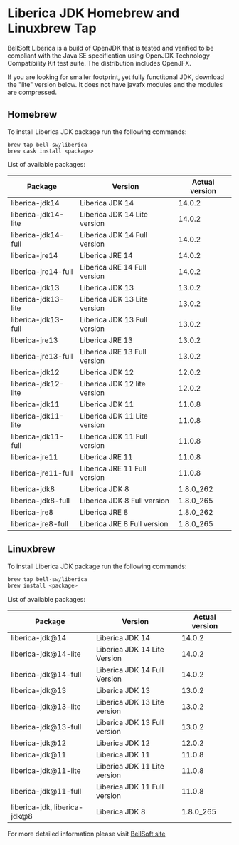 # Liberica JDK Homebrew and Linuxbrew Tap

BellSoft Liberica is a build of OpenJDK that is tested and verified to be compliant with the Java SE specification using OpenJDK Technology Compatibility Kit test suite. The distribution includes OpenJFX.

If you are looking for smaller footprint, yet fully functitonal JDK, download the "lite" version below.
It does not have javafx modules and the modules are compressed.

## Homebrew

To install Liberica JDK package run the following commands:

```shell
brew tap bell-sw/liberica
brew cask install <package>
```

List of available packages:

| Package | Version | Actual version |
| ------- | ------- | -------------- |
| liberica-jdk14 | Liberica JDK 14 | 14.0.2 |
| liberica-jdk14-lite | Liberica JDK 14 Lite version | 14.0.2 |
| liberica-jdk14-full | Liberica JDK 14 Full version | 14.0.2 |
| liberica-jre14 | Liberica JRE 14 | 14.0.2 |
| liberica-jre14-full | Liberica JRE 14 Full version | 14.0.2 |
| liberica-jdk13 | Liberica JDK 13 | 13.0.2 |
| liberica-jdk13-lite | Liberica JDK 13 Lite version | 13.0.2 |
| liberica-jdk13-full | Liberica JDK 13 Full version | 13.0.2 |
| liberica-jre13 | Liberica JRE 13 | 13.0.2 |
| liberica-jre13-full | Liberica JRE 13 Full version | 13.0.2 |
| liberica-jdk12 | Liberica JDK 12 | 12.0.2 |
| liberica-jdk12-lite | Liberica JDK 12 lite version | 12.0.2 |
| liberica-jdk11 | Liberica JDK 11 | 11.0.8 |
| liberica-jdk11-lite | Liberica JDK 11 Lite version | 11.0.8 |
| liberica-jdk11-full | Liberica JDK 11 Full version | 11.0.8 |
| liberica-jre11 | Liberica JRE 11 | 11.0.8 |
| liberica-jre11-full | Liberica JRE 11 Full version | 11.0.8 |
| liberica-jdk8 | Liberica JDK 8 | 1.8.0_262 |
| liberica-jdk8-full | Liberica JDK 8 Full version | 1.8.0_265 |
| liberica-jre8 | Liberica JRE 8 | 1.8.0_262 |
| liberica-jre8-full | Liberica JRE 8 Full version | 1.8.0_265 |

## Linuxbrew

To install Liberica JDK package run the following commands:

```sh
brew tap bell-sw/liberica
brew install <package>
```

List of available packages:

| Package | Version | Actual version |
| ------- | ------- | -------------- |
| liberica-jdk@14 | Liberica JDK 14 | 14.0.2 |
| liberica-jdk@14-lite | Liberica JDK 14 Lite Version | 14.0.2 |
| liberica-jdk@14-full | Liberica JDK 14 Full Version | 14.0.2 |
| liberica-jdk@13 | Liberica JDK 13 | 13.0.2 |
| liberica-jdk@13-lite | Liberica JDK 13 Lite version | 13.0.2 |
| liberica-jdk@13-full | Liberica JDK 13 Full version | 13.0.2 |
| liberica-jdk@12 | Liberica JDK 12 | 12.0.2 |
| liberica-jdk@11 | Liberica JDK 11 | 11.0.8 |
| liberica-jdk@11-lite | Liberica JDK 11 Lite version | 11.0.8 |
| liberica-jdk@11-full | Liberica JDK 11 Full version | 11.0.8 |
| liberica-jdk, liberica-jdk@8 | Liberica JDK 8 | 1.8.0_265 |

For more detailed information please visit [BellSoft site](https://bell-sw.com) 
